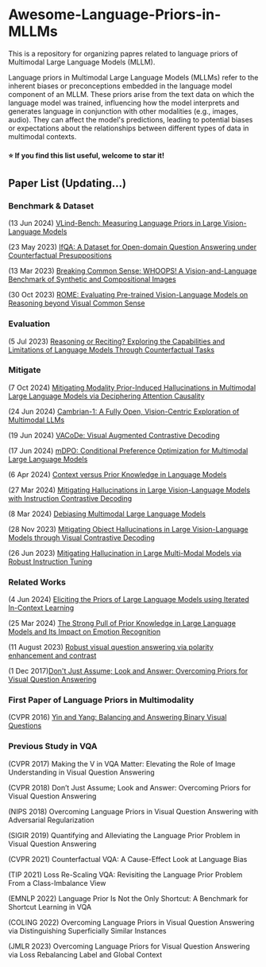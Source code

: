 # Awesome-Language-Priors-in-MLLMs

This is a repository for organizing papres related to language priors of Multimodal Large Language Models (MLLM).

Language priors in Multimodal Large Language Models (MLLMs) refer to the inherent biases or preconceptions embedded in the language model component of an MLLM. These priors arise from the text data on which the language model was trained, influencing how the model interprets and generates language in conjunction with other modalities (e.g., images, audio). They can affect the model's predictions, leading to potential biases or expectations about the relationships between different types of data in multimodal contexts.

#### :star: If you find this list useful, welcome to star it!

## Paper List (Updating...)

### Benchmark & Dataset

(13 Jun 2024) [VLind-Bench: Measuring Language Priors in Large Vision-Language Models](https://arxiv.org/abs/2406.08702)

(23 May 2023) [IfQA: A Dataset for Open-domain Question Answering under Counterfactual Presuppositions](https://arxiv.org/abs/2305.14010)

(13 Mar 2023) [Breaking Common Sense: WHOOPS! A Vision-and-Language Benchmark of Synthetic and Compositional Images](https://arxiv.org/abs/2303.07274)

(30 Oct 2023) [ROME: Evaluating Pre-trained Vision-Language Models on Reasoning beyond Visual Common Sense](https://arxiv.org/abs/2310.19301)

### Evaluation

(5 Jul 2023) [Reasoning or Reciting? Exploring the Capabilities and Limitations of Language Models Through Counterfactual Tasks](https://arxiv.org/abs/2307.02477)

### Mitigate

(7 Oct 2024) [Mitigating Modality Prior-Induced Hallucinations in Multimodal Large Language Models via Deciphering Attention Causality](https://arxiv.org/abs/2410.04780)

(24 Jun 2024) [Cambrian-1: A Fully Open, Vision-Centric Exploration of Multimodal LLMs](https://arxiv.org/abs/2406.16860)

(19 Jun 2024) [VACoDe: Visual Augmented Contrastive Decoding](https://openreview.net/forum?id=Li4mQaI1H4)

(17 Jun 2024) [mDPO: Conditional Preference Optimization for Multimodal Large Language Models](https://arxiv.org/abs/2406.11839)

(6 Apr 2024) [Context versus Prior Knowledge in Language Models](https://arxiv.org/abs/2404.04633)

(27 Mar 2024) [Mitigating Hallucinations in Large Vision-Language Models with Instruction Contrastive Decoding](https://arxiv.org/abs/2403.18715)

(8 Mar 2024) [Debiasing Multimodal Large Language Models](https://arxiv.org/abs/2403.05262)

(28 Nov 2023) [Mitigating Object Hallucinations in Large Vision-Language Models through Visual Contrastive Decoding](https://arxiv.org/abs/2311.16922)

(26 Jun 2023) [Mitigating Hallucination in Large Multi-Modal Models via Robust Instruction Tuning](https://arxiv.org/abs/2306.14565)

### Related Works

(4 Jun 2024) [Eliciting the Priors of Large Language Models using Iterated In-Context Learning](https://arxiv.org/abs/2406.01860)

(25 Mar 2024) [The Strong Pull of Prior Knowledge in Large Language Models and Its Impact on Emotion Recognition](https://arxiv.org/abs/2403.17125)

(11 August 2023) [Robust visual question answering via polarity enhancement and contrast](https://www.sciencedirect.com/science/article/pii/S0893608024004842)

(1 Dec 2017)[Don't Just Assume; Look and Answer: Overcoming Priors for Visual Question Answering](https://arxiv.org/abs/1712.00377)

### First Paper of Language Priors in Multimodality

(CVPR 2016) [Yin and Yang: Balancing and Answering Binary Visual Questions](https://arxiv.org/abs/1511.05099)

### Previous Study in VQA

(CVPR 2017) Making the V in VQA Matter: Elevating the Role of Image Understanding in Visual Question Answering

(CVPR 2018) Don’t Just Assume; Look and Answer: Overcoming Priors for Visual Question Answering

(NIPS 2018) Overcoming Language Priors in Visual Question Answering with Adversarial Regularization

(SIGIR 2019) Quantifying and Alleviating the Language Prior Problem in Visual Question Answering

(CVPR 2021) Counterfactual VQA: A Cause-Effect Look at Language Bias

(TIP 2021) Loss Re-Scaling VQA: Revisiting the Language Prior Problem From a Class-Imbalance View

(EMNLP 2022) Language Prior Is Not the Only Shortcut: A Benchmark for Shortcut Learning in VQA

(COLING 2022) Overcoming Language Priors in Visual Question Answering via Distinguishing Superficially Similar Instances

(JMLR 2023) Overcoming Language Priors for Visual Question Answering via Loss Rebalancing Label and Global Context
